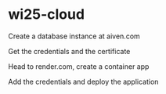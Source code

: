 # wi25-cloud

Create a database instance at aiven.com

Get the credentials and the certificate

Head to render.com, create a container app

Add the credentials and deploy the application

